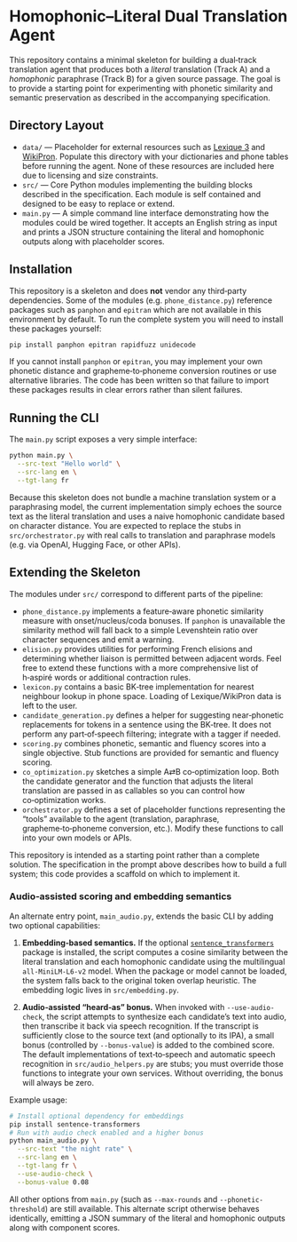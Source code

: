 # Homophonic–Literal Dual Translation Agent

This repository contains a minimal skeleton for building a dual‑track translation
agent that produces both a *literal* translation (Track A) and a
*homophonic* paraphrase (Track B) for a given source passage.  The goal is to
provide a starting point for experimenting with phonetic similarity and
semantic preservation as described in the accompanying specification.

## Directory Layout

- `data/` — Placeholder for external resources such as
  [Lexique 3](https://lexique.org/lexique/) and [WikiPron](https://github.com/kylebgorman/wikipron).
  Populate this directory with your dictionaries and phone tables before running
  the agent.  None of these resources are included here due to licensing and
  size constraints.
- `src/` — Core Python modules implementing the building blocks described in
  the specification.  Each module is self contained and designed to be easy to
  replace or extend.
- `main.py` — A simple command line interface demonstrating how the modules
  could be wired together.  It accepts an English string as input and prints
  a JSON structure containing the literal and homophonic outputs along with
  placeholder scores.

## Installation

This repository is a skeleton and does **not** vendor any third‑party
dependencies.  Some of the modules (e.g. `phone_distance.py`) reference
packages such as `panphon` and `epitran` which are not available in this
environment by default.  To run the complete system you will need to
install these packages yourself:

```sh
pip install panphon epitran rapidfuzz unidecode
```

If you cannot install `panphon` or `epitran`, you may implement your own
phonetic distance and grapheme‑to‑phoneme conversion routines or use
alternative libraries.  The code has been written so that failure to import
these packages results in clear errors rather than silent failures.

## Running the CLI

The `main.py` script exposes a very simple interface:

```sh
python main.py \
  --src-text "Hello world" \
  --src-lang en \
  --tgt-lang fr
```

Because this skeleton does not bundle a machine translation system or a
paraphrasing model, the current implementation simply echoes the source text
as the literal translation and uses a naive homophonic candidate based on
character distance.  You are expected to replace the stubs in
`src/orchestrator.py` with real calls to translation and paraphrase models
(e.g. via OpenAI, Hugging Face, or other APIs).

## Extending the Skeleton

The modules under `src/` correspond to different parts of the pipeline:

* `phone_distance.py` implements a feature‑aware phonetic similarity measure
  with onset/nucleus/coda bonuses.  If `panphon` is unavailable the
  similarity method will fall back to a simple Levenshtein ratio over
  character sequences and emit a warning.
* `elision.py` provides utilities for performing French elisions and
  determining whether liaison is permitted between adjacent words.  Feel
  free to extend these functions with a more comprehensive list of
  h‑aspiré words or additional contraction rules.
* `lexicon.py` contains a basic BK‑tree implementation for nearest
  neighbour lookup in phone space.  Loading of Lexique/WikiPron data is left
  to the user.
* `candidate_generation.py` defines a helper for suggesting near‑phonetic
  replacements for tokens in a sentence using the BK‑tree.  It does not
  perform any part‑of‑speech filtering; integrate with a tagger if needed.
* `scoring.py` combines phonetic, semantic and fluency scores into a single
  objective.  Stub functions are provided for semantic and fluency scoring.
* `co_optimization.py` sketches a simple A⇄B co‑optimization loop.  Both the
  candidate generator and the function that adjusts the literal translation
  are passed in as callables so you can control how co‑optimization works.
* `orchestrator.py` defines a set of placeholder functions representing the
  “tools” available to the agent (translation, paraphrase, grapheme‑to‑phoneme
  conversion, etc.).  Modify these functions to call into your own models or
  APIs.

This repository is intended as a starting point rather than a complete
solution.  The specification in the prompt above describes how to build a
full system; this code provides a scaffold on which to implement it.

### Audio‑assisted scoring and embedding semantics

An alternate entry point, `main_audio.py`, extends the basic CLI by adding two
optional capabilities:

1. **Embedding‑based semantics.**  If the optional
   [`sentence_transformers`](https://www.sbert.net/) package is
   installed, the script computes a cosine similarity between the
   literal translation and each homophonic candidate using the
   multilingual `all‑MiniLM‑L6‑v2` model.  When the package or model
   cannot be loaded, the system falls back to the original token
   overlap heuristic.  The embedding logic lives in
   `src/embedding.py`.

2. **Audio‑assisted “heard‑as” bonus.**  When invoked with
   `--use-audio-check`, the script attempts to synthesize each
   candidate’s text into audio, then transcribe it back via speech
   recognition.  If the transcript is sufficiently close to the source
   text (and optionally to its IPA), a small bonus (controlled by
   `--bonus-value`) is added to the combined score.  The default
   implementations of text‑to‑speech and automatic speech recognition
   in `src/audio_helpers.py` are stubs; you must override those
   functions to integrate your own services.  Without overriding,
   the bonus will always be zero.

Example usage:

```sh
# Install optional dependency for embeddings
pip install sentence-transformers
# Run with audio check enabled and a higher bonus
python main_audio.py \
  --src-text "the night rate" \
  --src-lang en \
  --tgt-lang fr \
  --use-audio-check \
  --bonus-value 0.08
```

All other options from `main.py` (such as `--max-rounds` and
`--phonetic-threshold`) are still available.  This alternate script
otherwise behaves identically, emitting a JSON summary of the literal
and homophonic outputs along with component scores.